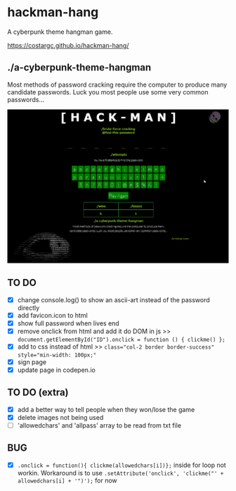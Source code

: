 # hackman-hang

A cyberpunk theme hangman game.

https://costargc.github.io/hackman-hang/

## ./a-cyberpunk-theme-hangman

Most methods of password cracking require the computer to produce many candidate passwords. Luck you most people use some very common passwords...

![Screenshot of Game](images/hackman_animation.gif)

## TO DO

- [x] change console.log() to show an ascii-art instead of the password directly
- [x] add favicon.icon to html
- [x] show full password when lives end
- [x] remove onclick from html and add it do DOM in js >> ```document.getElementById("ID").onclick = function () { clickme() };```
- [x] add to css instead of html >> ```class="col-2 border border-success" style="min-width: 100px;"```
- [x] sign page
- [x] update page in codepen.io

## TO DO (extra)

- [x] add a better way to tell people when they won/lose the game
- [x] delete images not being used
- [ ] 'allowedchars' and 'allpass' array to be read from txt file

## BUG

- [x] ```.onclick = function(){ clickme(allowedchars[i])};``` inside for loop not workin. Workaround is to use ```.setAttribute('onclick', 'clickme("' + allowedchars[i] + '")');``` for now
